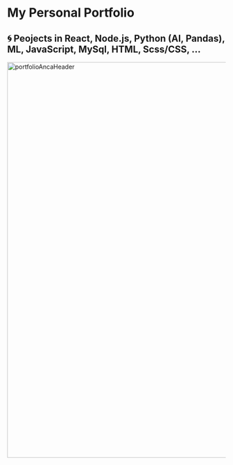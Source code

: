 # My Personal Portfolio

## :cyclone: Peojects in React, Node.js, Python (AI, Pandas), ML, JavaScript, MySql, HTML, Scss/CSS, ...

<img width="1918" height="912" alt="portfolioAncaHeader" src="https://github.com/user-attachments/assets/a371f8df-0feb-4860-a7da-2428cf39c864" />

